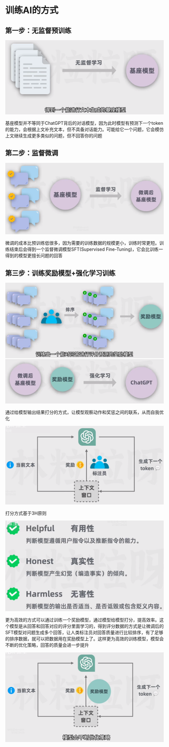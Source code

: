 # 训练AI的方式

## 第一步：无监督预训练

<img src="img/1.训练AI的方式/image-20240122150529744.png" alt="image-20240122150529744" style="zoom:67%;" />

基座模型并不等同于ChatGPT背后的对话模型，因为此时模型有预测下一个token的能力，会根据上文补充文本，但不具备对话能力。可能给它一个问题，它会模仿上文继续生成更多类似的问题，但不回答你的问题

## 第二步：监督微调

<img src="img/1.训练AI的方式/image-20240122150623458.png" alt="image-20240122150623458" style="zoom:67%;" />

微调的成本比预训练低很多，因为需要的训练数据的规模更小，训练时常更短。训练结束后会得到一个监督微调模型SFT(Supervised Fine-Tuning)，它会比训练一得到的模型更擅长问题的回答

## 第三步：训练奖励模型+强化学习训练

<img src="img/1.训练AI的方式/image-20240122150709501.png" alt="image-20240122150709501" style="zoom:67%;" />

<img src="img/1.训练AI的方式/image-20240122150753656.png" alt="image-20240122150753656" style="zoom:67%;" />

通过给模型输出结果打分的方式，让模型观察动作和奖惩之间的联系，从而自我优化

<img src="img/1.训练AI的方式/image-20240122151700326.png" alt="image-20240122151700326" style="zoom:67%;" />

打分方式基于3H原则

<img src="img/1.训练AI的方式/image-20240122151831587.png" alt="image-20240122151831587" style="zoom:67%;" />

更为高效的方式可以通过训练一个奖励模型，通过模型给模型打分，提高效率。这个模型是从回答和回答对应的评分里面学习的，得到评分数据的方式是让微调后的SFT模型对问题生成多个回答，让人类标注员对回答质量进行比较排序，有了足够的排序数据，就可以把数据用在奖励模型上了。这样更为高效的训练模型，模型会不断的优化策略，回答的质量会进一步提升

<img src="img/1.训练AI的方式/image-20240122153316998.png" alt="image-20240122153316998" style="zoom:67%;" />